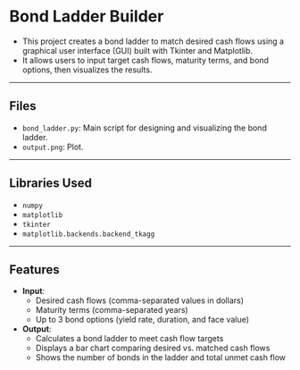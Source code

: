 # Bond Ladder Builder

- This project creates a bond ladder to match desired cash flows using a graphical user interface (GUI) built with Tkinter and Matplotlib.
- It allows users to input target cash flows, maturity terms, and bond options, then visualizes the results.

---

## Files
- `bond_ladder.py`: Main script for designing and visualizing the bond ladder.
- `output.png`: Plot.

---

## Libraries Used
- `numpy`
- `matplotlib`
- `tkinter`
- `matplotlib.backends.backend_tkagg`

---

## Features
- **Input**: 
  - Desired cash flows (comma-separated values in dollars)
  - Maturity terms (comma-separated years)
  - Up to 3 bond options (yield rate, duration, and face value)
- **Output**: 
  - Calculates a bond ladder to meet cash flow targets
  - Displays a bar chart comparing desired vs. matched cash flows
  - Shows the number of bonds in the ladder and total unmet cash flow

